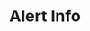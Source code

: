 ---
title: Alert Info
category: Application
paid: false
isActive: true
ltr: {"react":{"jsxCss":[{"code":"export default () => {\n    return (\n        <div className=\"alert-info\">\n            <div className=\"alert-container\">\n                <div className=\"alert\">\n                    <div className=\"alert-icon\">\n                        <svg xmlns=\"http://www.w3.org/2000/svg\" viewBox=\"0 0 20 20\" fill=\"currentColor\">\n                            <path fillRule=\"evenodd\" d=\"M18 10a8 8 0 11-16 0 8 8 0 0116 0zm-7-4a1 1 0 11-2 0 1 1 0 012 0zM9 9a1 1 0 000 2v3a1 1 0 001 1h1a1 1 0 100-2v-3a1 1 0 00-1-1H9z\" clipRule=\"evenodd\" />\n                        </svg>\n                    </div>\n                    <div className=\"alert-details\">\n                        <span className=\"lable\">\n                            Info\n                        </span>\n                        <div className=\"details-container\">\n                            <div className=\"details\">\n                                New sales from the last subscribers - 20K USD in revenue.\n                            </div>\n                            <div className=\"link-container\">\n                                <a \n                                    href=\"javascript:void(0)\" \n                                    className=\"link\"\n                                >\n                                    Details\n                                    <svg xmlns=\"http://www.w3.org/2000/svg\" viewBox=\"0 0 20 20\" fill=\"currentColor\">\n                                        <path fillRule=\"evenodd\" d=\"M10.293 3.293a1 1 0 011.414 0l6 6a1 1 0 010 1.414l-6 6a1 1 0 01-1.414-1.414L14.586 11H3a1 1 0 110-2h11.586l-4.293-4.293a1 1 0 010-1.414z\" clipRule=\"evenodd\" />\n                                    </svg>\n                                </a>\n                            </div>\n                        </div>\n                    </div>\n                </div>\n                <button className=\"hide-btn\">\n                    <svg xmlns=\"http://www.w3.org/2000/svg\" viewBox=\"0 0 20 20\" fill=\"currentColor\">\n                        <path fillRule=\"evenodd\" d=\"M4.293 4.293a1 1 0 011.414 0L10 8.586l4.293-4.293a1 1 0 111.414 1.414L11.414 10l4.293 4.293a1 1 0 01-1.414 1.414L10 11.414l-4.293 4.293a1 1 0 01-1.414-1.414L8.586 10 4.293 5.707a1 1 0 010-1.414z\" clipRule=\"evenodd\" />\n                    </svg>\n                </button>\n            </div>\n        </div>\n    )\n}\n","label":"App.jsx"},{"code":".alert-info {\n  margin: 3rem 1rem 0px 1rem;\n  padding: 0px 1rem 0px 1rem;\n  border-radius: 0.375rem;\n  background-color: #eff6ff;\n}\n@media (min-width: 768px) {\n  .alert-info {\n    max-width: 42rem;\n    margin-left: auto;\n    margin-right: auto;\n  }\n}\n.alert-info .alert-container {\n  display: flex;\n  justify-content: space-between;\n  padding: 0.75rem 0px 0.75rem 0px;\n}\n.alert-info .alert-container .alert {\n  display: flex;\n}\n.alert-info .alert-container .alert .alert-icon svg {\n  width: 1.5rem;\n  height: 1.5rem;\n  color: #60a5fa;\n}\n.alert-info .alert-container .alert .alert-details {\n  align-self: center;\n  margin-left: 0.75rem;\n  color: #3b82f6;\n}\n.alert-info .alert-container .alert .alert-details .lable {\n  font-weight: 600;\n}\n.alert-info .alert-container .alert .alert-details .details-container .details {\n  margin-top: 0.25rem;\n}\n.alert-info .alert-container .alert .alert-details .details-container .link-container {\n  margin-top: 0.75rem;\n}\n.alert-info .alert-container .alert .alert-details .details-container .link-container .link {\n  display: flex;\n  align-items: center;\n  font-weight: 500;\n  text-decoration: underline;\n  font-size: 0.875rem;\n  line-height: 1.25rem;\n}\n.alert-info .alert-container .alert .alert-details .details-container .link-container .link svg {\n  width: 0.875rem;\n  height: 0.875rem;\n  margin-left: 0.25rem;\n}\n.alert-info .alert-container .hide-btn {\n  align-self: flex-start;\n  color: #3b82f6;\n}\n.alert-info .alert-container .hide-btn svg {\n  width: 1.25rem;\n  height: 1.25rem;\n}\n","label":"style.css"}],"jsxTail":[{"code":"export default () => {\n    return (\n        <div className=\"mt-12 mx-4 px-4 rounded-md bg-blue-50 md:max-w-2xl md:mx-auto md:px-8\">\n            <div className=\"flex justify-between py-3\">\n                <div className=\"flex\">\n                    <div>\n                        <svg xmlns=\"http://www.w3.org/2000/svg\" className=\"h-6 w-6 text-blue-400\" viewBox=\"0 0 20 20\" fill=\"currentColor\">\n                            <path fillRule=\"evenodd\" d=\"M18 10a8 8 0 11-16 0 8 8 0 0116 0zm-7-4a1 1 0 11-2 0 1 1 0 012 0zM9 9a1 1 0 000 2v3a1 1 0 001 1h1a1 1 0 100-2v-3a1 1 0 00-1-1H9z\" clipRule=\"evenodd\" />\n                        </svg>\n                    </div>\n                    <div className=\"self-center ml-3\">\n                        <span className=\"text-blue-500 font-semibold\">\n                            Info\n                        </span>\n                        <div className=\"text-blue-500\">\n                            <div className=\"mt-1\">\n                                New sales from the last subscribers - 20K USD in revenue.\n                            </div>\n                            <div className=\"mt-2\">\n                                <a \n                                    href=\"javascript:void(0)\" \n                                    className=\"flex items-center text-sm font-medium underline\">\n                                    Details\n                                    <svg xmlns=\"http://www.w3.org/2000/svg\" className=\"h-3.5 w-3.5 ml-1\" viewBox=\"0 0 20 20\" fill=\"currentColor\">\n                                        <path fillRule=\"evenodd\" d=\"M10.293 3.293a1 1 0 011.414 0l6 6a1 1 0 010 1.414l-6 6a1 1 0 01-1.414-1.414L14.586 11H3a1 1 0 110-2h11.586l-4.293-4.293a1 1 0 010-1.414z\" clipRule=\"evenodd\" />\n                                    </svg>\n                                </a>\n                            </div>\n                        </div>\n                    </div>\n                </div>\n                <button className=\"self-start text-blue-500\">\n                    <svg xmlns=\"http://www.w3.org/2000/svg\" className=\"h-5 w-5\" viewBox=\"0 0 20 20\" fill=\"currentColor\">\n                        <path fillRule=\"evenodd\" d=\"M4.293 4.293a1 1 0 011.414 0L10 8.586l4.293-4.293a1 1 0 111.414 1.414L11.414 10l4.293 4.293a1 1 0 01-1.414 1.414L10 11.414l-4.293 4.293a1 1 0 01-1.414-1.414L8.586 10 4.293 5.707a1 1 0 010-1.414z\" clipRule=\"evenodd\" />\n                    </svg>\n                </button>\n            </div>\n        </div>\n    )\n}","label":"App.jsx"}]},"vue":{"vueCss":[{"code":"<template>\n  <div class=\"alert-info\">\n    <div class=\"alert-container\">\n      <div class=\"alert\">\n        <div class=\"alert-icon\">\n          <svg xmlns=\"http://www.w3.org/2000/svg\" viewBox=\"0 0 20 20\" fill=\"currentColor\">\n            <path fillRule=\"evenodd\"\n              d=\"M18 10a8 8 0 11-16 0 8 8 0 0116 0zm-7-4a1 1 0 11-2 0 1 1 0 012 0zM9 9a1 1 0 000 2v3a1 1 0 001 1h1a1 1 0 100-2v-3a1 1 0 00-1-1H9z\"\n              clipRule=\"evenodd\" />\n          </svg>\n        </div>\n        <div class=\"alert-details\">\n          <span class=\"lable\">\n            Info\n          </span>\n          <div class=\"details-container\">\n            <div class=\"details\">\n              New sales from the last subscribers - 20K USD in revenue.\n            </div>\n            <div class=\"link-container\">\n              <a href=\"javascript:void(0)\" class=\"link\">\n                Details\n                <svg xmlns=\"http://www.w3.org/2000/svg\" viewBox=\"0 0 20 20\" fill=\"currentColor\">\n                  <path fillRule=\"evenodd\"\n                    d=\"M10.293 3.293a1 1 0 011.414 0l6 6a1 1 0 010 1.414l-6 6a1 1 0 01-1.414-1.414L14.586 11H3a1 1 0 110-2h11.586l-4.293-4.293a1 1 0 010-1.414z\"\n                    clipRule=\"evenodd\" />\n                </svg>\n              </a>\n            </div>\n          </div>\n        </div>\n      </div>\n      <button class=\"hide-btn\">\n        <svg xmlns=\"http://www.w3.org/2000/svg\" viewBox=\"0 0 20 20\" fill=\"currentColor\">\n          <path fillRule=\"evenodd\"\n            d=\"M4.293 4.293a1 1 0 011.414 0L10 8.586l4.293-4.293a1 1 0 111.414 1.414L11.414 10l4.293 4.293a1 1 0 01-1.414 1.414L10 11.414l-4.293 4.293a1 1 0 01-1.414-1.414L8.586 10 4.293 5.707a1 1 0 010-1.414z\"\n            clipRule=\"evenodd\" />\n        </svg>\n      </button>\n    </div>\n  </div>\n</template>","label":"App.vue"},{"code":".alert-info {\n  margin: 3rem 1rem 0px 1rem;\n  padding: 0px 1rem 0px 1rem;\n  border-radius: 0.375rem;\n  background-color: #eff6ff;\n}\n\n@media (min-width: 768px) {\n  .alert-info {\n    max-width: 42rem;\n    margin-left: auto;\n    margin-right: auto;\n  }\n}\n\n.alert-info .alert-container {\n  display: flex;\n  justify-content: space-between;\n  padding: 0.75rem 0px 0.75rem 0px;\n}\n\n.alert-info .alert-container .alert {\n  display: flex;\n}\n\n.alert-info .alert-container .alert .alert-icon svg {\n  width: 1.5rem;\n  height: 1.5rem;\n  color: #60a5fa;\n}\n\n.alert-info .alert-container .alert .alert-details {\n  align-self: center;\n  margin-left: 0.75rem;\n  color: #3b82f6;\n}\n\n.alert-info .alert-container .alert .alert-details .lable {\n  font-weight: 600;\n}\n\n.alert-info .alert-container .alert .alert-details .details-container .details {\n  margin-top: 0.25rem;\n}\n\n.alert-info .alert-container .alert .alert-details .details-container .link-container {\n  margin-top: 0.75rem;\n}\n\n.alert-info .alert-container .alert .alert-details .details-container .link-container .link {\n  display: flex;\n  align-items: center;\n  font-weight: 500;\n  text-decoration: underline;\n  font-size: 0.875rem;\n  line-height: 1.25rem;\n}\n\n.alert-info .alert-container .alert .alert-details .details-container .link-container .link svg {\n  width: 0.875rem;\n  height: 0.875rem;\n  margin-left: 0.25rem;\n}\n\n.alert-info .alert-container .hide-btn {\n  align-self: flex-start;\n  color: #3b82f6;\n}\n\n.alert-info .alert-container .hide-btn svg {\n  width: 1.25rem;\n  height: 1.25rem;\n}","label":"style.css"}],"vueTail":[{"code":"<template>\n  <div class=\"mt-12 mx-4 px-4 rounded-md bg-blue-50 md:max-w-2xl md:mx-auto\">\n    <div class=\"flex justify-between py-3\">\n      <div class=\"flex\">\n        <div>\n          <svg xmlns=\"http://www.w3.org/2000/svg\" class=\"h-6 w-6 text-blue-400\" viewBox=\"0 0 20 20\"\n            fill=\"currentColor\">\n            <path fillRule=\"evenodd\"\n              d=\"M18 10a8 8 0 11-16 0 8 8 0 0116 0zm-7-4a1 1 0 11-2 0 1 1 0 012 0zM9 9a1 1 0 000 2v3a1 1 0 001 1h1a1 1 0 100-2v-3a1 1 0 00-1-1H9z\"\n              clipRule=\"evenodd\" />\n          </svg>\n        </div>\n        <div class=\"self-center ml-3\">\n          <span class=\"text-blue-500 font-semibold\">\n            Info\n          </span>\n          <div class=\"text-blue-500\">\n            <div class=\"mt-1\">\n              New sales from the last subscribers - 20K USD in revenue.\n            </div>\n            <div class=\"mt-2\">\n              <a href=\"javascript:void(0)\" class=\"flex items-center text-sm font-medium underline\">\n                Details\n                <svg xmlns=\"http://www.w3.org/2000/svg\" class=\"h-3.5 w-3.5 ml-1\" viewBox=\"0 0 20 20\"\n                  fill=\"currentColor\">\n                  <path fillRule=\"evenodd\"\n                    d=\"M10.293 3.293a1 1 0 011.414 0l6 6a1 1 0 010 1.414l-6 6a1 1 0 01-1.414-1.414L14.586 11H3a1 1 0 110-2h11.586l-4.293-4.293a1 1 0 010-1.414z\"\n                    clipRule=\"evenodd\" />\n                </svg>\n              </a>\n            </div>\n          </div>\n        </div>\n      </div>\n      <button class=\"self-start text-blue-500\">\n        <svg xmlns=\"http://www.w3.org/2000/svg\" class=\"h-5 w-5\" viewBox=\"0 0 20 20\" fill=\"currentColor\">\n          <path fillRule=\"evenodd\"\n            d=\"M4.293 4.293a1 1 0 011.414 0L10 8.586l4.293-4.293a1 1 0 111.414 1.414L11.414 10l4.293 4.293a1 1 0 01-1.414 1.414L10 11.414l-4.293 4.293a1 1 0 01-1.414-1.414L8.586 10 4.293 5.707a1 1 0 010-1.414z\"\n            clipRule=\"evenodd\" />\n        </svg>\n      </button>\n    </div>\n  </div>\n</template>","label":"App.vue"}]},"preview":"function App() {\n  return /*#__PURE__*/React.createElement(\"div\", {\n    className: \"mt-12 mx-4 px-4 rounded-md bg-blue-50 md:max-w-2xl md:mx-auto md:px-8\"\n  }, /*#__PURE__*/React.createElement(\"div\", {\n    className: \"flex justify-between py-3\"\n  }, /*#__PURE__*/React.createElement(\"div\", {\n    className: \"flex\"\n  }, /*#__PURE__*/React.createElement(\"div\", null, /*#__PURE__*/React.createElement(\"svg\", {\n    xmlns: \"http://www.w3.org/2000/svg\",\n    className: \"h-6 w-6 text-blue-400\",\n    viewBox: \"0 0 20 20\",\n    fill: \"currentColor\"\n  }, /*#__PURE__*/React.createElement(\"path\", {\n    fillRule: \"evenodd\",\n    d: \"M18 10a8 8 0 11-16 0 8 8 0 0116 0zm-7-4a1 1 0 11-2 0 1 1 0 012 0zM9 9a1 1 0 000 2v3a1 1 0 001 1h1a1 1 0 100-2v-3a1 1 0 00-1-1H9z\",\n    clipRule: \"evenodd\"\n  }))), /*#__PURE__*/React.createElement(\"div\", {\n    className: \"self-center ml-3\"\n  }, /*#__PURE__*/React.createElement(\"span\", {\n    className: \"text-blue-500 font-semibold\"\n  }, \"Info\"), /*#__PURE__*/React.createElement(\"div\", {\n    className: \"text-blue-500\"\n  }, /*#__PURE__*/React.createElement(\"div\", {\n    className: \"mt-1\"\n  }, \"New sales from the last subscribers - 20K USD in revenue.\"), /*#__PURE__*/React.createElement(\"div\", {\n    className: \"mt-2\"\n  }, /*#__PURE__*/React.createElement(\"a\", {\n    href: \"javascript:void(0)\",\n    className: \"flex items-center text-sm font-medium underline\"\n  }, \"Details\", /*#__PURE__*/React.createElement(\"svg\", {\n    xmlns: \"http://www.w3.org/2000/svg\",\n    className: \"h-3.5 w-3.5 ml-1\",\n    viewBox: \"0 0 20 20\",\n    fill: \"currentColor\"\n  }, /*#__PURE__*/React.createElement(\"path\", {\n    fillRule: \"evenodd\",\n    d: \"M10.293 3.293a1 1 0 011.414 0l6 6a1 1 0 010 1.414l-6 6a1 1 0 01-1.414-1.414L14.586 11H3a1 1 0 110-2h11.586l-4.293-4.293a1 1 0 010-1.414z\",\n    clipRule: \"evenodd\"\n  }))))))), /*#__PURE__*/React.createElement(\"button\", {\n    className: \"self-start text-blue-500\"\n  }, /*#__PURE__*/React.createElement(\"svg\", {\n    xmlns: \"http://www.w3.org/2000/svg\",\n    className: \"h-5 w-5\",\n    viewBox: \"0 0 20 20\",\n    fill: \"currentColor\"\n  }, /*#__PURE__*/React.createElement(\"path\", {\n    fillRule: \"evenodd\",\n    d: \"M4.293 4.293a1 1 0 011.414 0L10 8.586l4.293-4.293a1 1 0 111.414 1.414L11.414 10l4.293 4.293a1 1 0 01-1.414 1.414L10 11.414l-4.293 4.293a1 1 0 01-1.414-1.414L8.586 10 4.293 5.707a1 1 0 010-1.414z\",\n    clipRule: \"evenodd\"\n  })))));\n}"}
rtl: {"vue":{"vueCss":[],"vueTail":[]},"react":{"jsxTail":[{"code":"export default () => {\n    return (\n        <div className=\"mt-12 mx-4 px-4 rounded-md bg-blue-50 md:max-w-2xl md:mx-auto md:px-8\">\n            <div className=\"flex justify-between py-3\">\n                <div className=\"flex\">\n                    <div>\n                        <svg xmlns=\"http://www.w3.org/2000/svg\" className=\"h-6 w-6 text-blue-400\" viewBox=\"0 0 20 20\" fill=\"currentColor\">\n                            <path fillRule=\"evenodd\" d=\"M18 10a8 8 0 11-16 0 8 8 0 0116 0zm-7-4a1 1 0 11-2 0 1 1 0 012 0zM9 9a1 1 0 000 2v3a1 1 0 001 1h1a1 1 0 100-2v-3a1 1 0 00-1-1H9z\" clipRule=\"evenodd\" />\n                        </svg>\n                    </div>\n                    <div className=\"self-center mr-3\">\n                        <span className=\"text-blue-500 font-semibold\">\n                            معلومات\n                        </span>\n                        <div className=\"text-blue-500\">\n                            <div className=\"mt-1\">\n                                مبيعات جديدة من المشتركين السابقين - 20000$ في الإيرادات.\n                            </div>\n                            <div className=\"mt-2\">\n                                <a \n                                    href=\"javascript:void(0)\" \n                                    className=\"flex items-center text-sm font-medium underline\">\n                                    تفاصيل\n                                    <svg xmlns=\"http://www.w3.org/2000/svg\" class=\"h-3.5 w-3.5 mr-1\" viewBox=\"0 0 20 20\" fill=\"currentColor\">\n                                        <path fill-rule=\"evenodd\" d=\"M9.707 16.707a1 1 0 01-1.414 0l-6-6a1 1 0 010-1.414l6-6a1 1 0 011.414 1.414L5.414 9H17a1 1 0 110 2H5.414l4.293 4.293a1 1 0 010 1.414z\" clip-rule=\"evenodd\" />\n                                    </svg>\n                                </a>\n                            </div>\n                        </div>\n                    </div>\n                </div>\n                <button className=\"self-start text-blue-500\">\n                    <svg xmlns=\"http://www.w3.org/2000/svg\" className=\"h-5 w-5\" viewBox=\"0 0 20 20\" fill=\"currentColor\">\n                        <path fillRule=\"evenodd\" d=\"M4.293 4.293a1 1 0 011.414 0L10 8.586l4.293-4.293a1 1 0 111.414 1.414L11.414 10l4.293 4.293a1 1 0 01-1.414 1.414L10 11.414l-4.293 4.293a1 1 0 01-1.414-1.414L8.586 10 4.293 5.707a1 1 0 010-1.414z\" clipRule=\"evenodd\" />\n                    </svg>\n                </button>\n            </div>\n        </div>\n    )\n}\n","label":"App.jsx"}],"jsxCss":[{"code":"export default () => {\n    return (\n        <div className=\"alert-info\">\n            <div className=\"alert-container\">\n                <div className=\"alert\">\n                    <div className=\"alert-icon\">\n                        <svg xmlns=\"http://www.w3.org/2000/svg\" viewBox=\"0 0 20 20\" fill=\"currentColor\">\n                            <path fillRule=\"evenodd\" d=\"M18 10a8 8 0 11-16 0 8 8 0 0116 0zm-7-4a1 1 0 11-2 0 1 1 0 012 0zM9 9a1 1 0 000 2v3a1 1 0 001 1h1a1 1 0 100-2v-3a1 1 0 00-1-1H9z\" clipRule=\"evenodd\" />\n                        </svg>\n                    </div>\n                    <div className=\"alert-details\">\n                        <span className=\"lable\">\n                            معلومات\n                        </span>\n                        <div className=\"details-container\">\n                            <div className=\"details\">\n                                مبيعات جديدة من المشتركين السابقين - 20000$ في الإيرادات.\n                            </div>\n                            <div className=\"link-container\">\n                                <a \n                                    href=\"javascript:void(0)\" \n                                    className=\"link\"\n                                >\n                                    تفاصيل\n                                    <svg xmlns=\"http://www.w3.org/2000/svg\" viewBox=\"0 0 20 20\" fill=\"currentColor\">\n                                        <path fill-rule=\"evenodd\" d=\"M9.707 16.707a1 1 0 01-1.414 0l-6-6a1 1 0 010-1.414l6-6a1 1 0 011.414 1.414L5.414 9H17a1 1 0 110 2H5.414l4.293 4.293a1 1 0 010 1.414z\" clip-rule=\"evenodd\" />\n                                    </svg>\n                                </a>\n                            </div>\n                        </div>\n                    </div>\n                </div>\n                <button className=\"hide-btn\">\n                    <svg xmlns=\"http://www.w3.org/2000/svg\" viewBox=\"0 0 20 20\" fill=\"currentColor\">\n                        <path fillRule=\"evenodd\" d=\"M4.293 4.293a1 1 0 011.414 0L10 8.586l4.293-4.293a1 1 0 111.414 1.414L11.414 10l4.293 4.293a1 1 0 01-1.414 1.414L10 11.414l-4.293 4.293a1 1 0 01-1.414-1.414L8.586 10 4.293 5.707a1 1 0 010-1.414z\" clipRule=\"evenodd\" />\n                    </svg>\n                </button>\n            </div>\n        </div>\n    )\n}","label":"App.jsx"},{"code":".alert-info {\n  margin: 3rem 1rem 0px 1rem;\n  padding: 0px 1rem 0px 1rem;\n  border-radius: 0.375rem;\n  background-color: #eff6ff;\n}\n@media (min-width: 768px) {\n  .alert-info {\n    max-width: 42rem;\n    margin-left: auto;\n    margin-right: auto;\n  }\n}\n.alert-info .alert-container {\n  display: flex;\n  justify-content: space-between;\n  padding: 0.75rem 0px 0.75rem 0px;\n}\n.alert-info .alert-container .alert {\n  display: flex;\n}\n.alert-info .alert-container .alert .alert-icon svg {\n  width: 1.5rem;\n  height: 1.5rem;\n  color: #60a5fa;\n}\n.alert-info .alert-container .alert .alert-details {\n  align-self: center;\n  margin-right: 0.75rem;\n  color: #3b82f6;\n}\n.alert-info .alert-container .alert .alert-details .lable {\n  font-weight: 600;\n}\n.alert-info .alert-container .alert .alert-details .details-container .details {\n  margin-top: 0.25rem;\n}\n.alert-info .alert-container .alert .alert-details .details-container .link-container {\n  margin-top: 0.75rem;\n}\n.alert-info .alert-container .alert .alert-details .details-container .link-container .link {\n  display: flex;\n  align-items: center;\n  font-weight: 500;\n  text-decoration: underline;\n  font-size: 0.875rem;\n  line-height: 1.25rem;\n}\n.alert-info .alert-container .alert .alert-details .details-container .link-container .link svg {\n  width: 0.875rem;\n  height: 0.875rem;\n  margin-right: 0.25rem;\n}\n.alert-info .alert-container .hide-btn {\n  align-self: flex-start;\n  color: #3b82f6;\n}\n.alert-info .alert-container .hide-btn svg {\n  width: 1.25rem;\n  height: 1.25rem;\n}","label":"style.css"}]},"preview":"function App() {\n  return /*#__PURE__*/React.createElement(\"div\", {\n    className: \"mt-12 mx-4 px-4 rounded-md bg-blue-50 md:max-w-2xl md:mx-auto md:px-8\"\n  }, /*#__PURE__*/React.createElement(\"div\", {\n    className: \"flex justify-between py-3\"\n  }, /*#__PURE__*/React.createElement(\"div\", {\n    className: \"flex\"\n  }, /*#__PURE__*/React.createElement(\"div\", null, /*#__PURE__*/React.createElement(\"svg\", {\n    xmlns: \"http://www.w3.org/2000/svg\",\n    className: \"h-6 w-6 text-blue-400\",\n    viewBox: \"0 0 20 20\",\n    fill: \"currentColor\"\n  }, /*#__PURE__*/React.createElement(\"path\", {\n    fillRule: \"evenodd\",\n    d: \"M18 10a8 8 0 11-16 0 8 8 0 0116 0zm-7-4a1 1 0 11-2 0 1 1 0 012 0zM9 9a1 1 0 000 2v3a1 1 0 001 1h1a1 1 0 100-2v-3a1 1 0 00-1-1H9z\",\n    clipRule: \"evenodd\"\n  }))), /*#__PURE__*/React.createElement(\"div\", {\n    className: \"self-center mr-3\"\n  }, /*#__PURE__*/React.createElement(\"span\", {\n    className: \"text-blue-500 font-semibold\"\n  }, \"\\u0645\\u0639\\u0644\\u0648\\u0645\\u0627\\u062A\"), /*#__PURE__*/React.createElement(\"div\", {\n    className: \"text-blue-500\"\n  }, /*#__PURE__*/React.createElement(\"div\", {\n    className: \"mt-1\"\n  }, \"\\u0645\\u0628\\u064A\\u0639\\u0627\\u062A \\u062C\\u062F\\u064A\\u062F\\u0629 \\u0645\\u0646 \\u0627\\u0644\\u0645\\u0634\\u062A\\u0631\\u0643\\u064A\\u0646 \\u0627\\u0644\\u0633\\u0627\\u0628\\u0642\\u064A\\u0646 - 20000$ \\u0641\\u064A \\u0627\\u0644\\u0625\\u064A\\u0631\\u0627\\u062F\\u0627\\u062A.\"), /*#__PURE__*/React.createElement(\"div\", {\n    className: \"mt-2\"\n  }, /*#__PURE__*/React.createElement(\"a\", {\n    href: \"javascript:void(0)\",\n    className: \"flex items-center text-sm font-medium underline\"\n  }, \"\\u062A\\u0641\\u0627\\u0635\\u064A\\u0644\", /*#__PURE__*/React.createElement(\"svg\", {\n    xmlns: \"http://www.w3.org/2000/svg\",\n    class: \"h-3.5 w-3.5 mr-1\",\n    viewBox: \"0 0 20 20\",\n    fill: \"currentColor\"\n  }, /*#__PURE__*/React.createElement(\"path\", {\n    \"fill-rule\": \"evenodd\",\n    d: \"M9.707 16.707a1 1 0 01-1.414 0l-6-6a1 1 0 010-1.414l6-6a1 1 0 011.414 1.414L5.414 9H17a1 1 0 110 2H5.414l4.293 4.293a1 1 0 010 1.414z\",\n    \"clip-rule\": \"evenodd\"\n  }))))))), /*#__PURE__*/React.createElement(\"button\", {\n    className: \"self-start text-blue-500\"\n  }, /*#__PURE__*/React.createElement(\"svg\", {\n    xmlns: \"http://www.w3.org/2000/svg\",\n    className: \"h-5 w-5\",\n    viewBox: \"0 0 20 20\",\n    fill: \"currentColor\"\n  }, /*#__PURE__*/React.createElement(\"path\", {\n    fillRule: \"evenodd\",\n    d: \"M4.293 4.293a1 1 0 011.414 0L10 8.586l4.293-4.293a1 1 0 111.414 1.414L11.414 10l4.293 4.293a1 1 0 01-1.414 1.414L10 11.414l-4.293 4.293a1 1 0 01-1.414-1.414L8.586 10 4.293 5.707a1 1 0 010-1.414z\",\n    clipRule: \"evenodd\"\n  })))));\n}"}
slug: /alerts
id: 1f7efdad-dc2f-49a8-9cdf-33daaccc81a4
created_at: 1
---